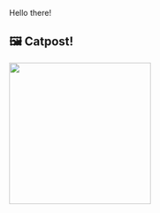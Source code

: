 Hello there!



## 🖼️ Catpost!

<sub>
    <img src="https://cdn2.thecatapi.com/images/a8o.jpg" height="256">
</sub>

